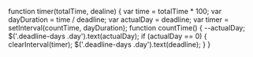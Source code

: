 function timer(totalTime, dealine) {
  var time = totalTime * 100;
  var dayDuration = time / deadline;
  var actualDay = deadline;
  var timer = setInterval(countTime, dayDuration);
  function countTime() {
    --actualDay;
    $('.deadline-days .day').text(actualDay);
    if (actualDay == 0) {
      clearInterval(timer);
      $('.deadline-days .day').text(deadline);
      }
  }
